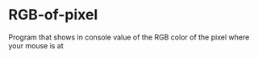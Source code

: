 # RGB-of-pixel
Program that shows in console value of the RGB color of the pixel where your mouse is at
